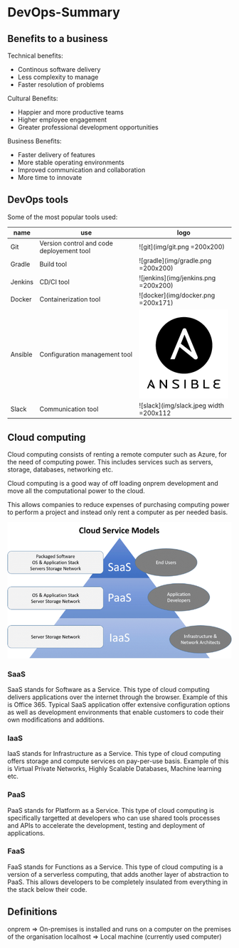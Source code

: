 # DevOps-Summary

## Benefits to a business

Technical benefits:

- Continous software delivery
- Less complexity to manage
- Faster resolution of problems

Cultural Benefits:

- Happier and more productive teams
- Higher employee engagement
- Greater professional development opportunities

Business Benefits:

- Faster delivery of features
- More stable operating environments
- Improved communication and collaboration
- More time to innovate

## DevOps tools

Some of the most popular tools used:

name | use | logo
-|-|-
Git | Version control and code deployement tool | ![git](img/git.png =200x200)
Gradle | Build tool | ![gradle](img/gradle.png =200x200)
Jenkins | CD/CI tool | ![jenkins](img/jenkins.png =200x200)
Docker | Containerization tool | ![docker](img/docker.png =200x171)
Ansible | Configuration management tool | ![ansible](img/ansible.png)
Slack | Communication tool | ![slack](img/slack.jpeg width =200x112

## Cloud computing

Cloud computing consists of renting a remote computer such as Azure, for the need of computing power. This includes services such as servers, storage, databases, networking etc.

Cloud computing is a good way of off loading onprem development and move all the computational power to the cloud.

This allows companies to reduce expenses of purchasing computing power to perform a project and instead only rent a computer as per needed basis.

![piramid](img/piramid.png)

### SaaS

SaaS stands for Software as a Service. This type of cloud computing delivers applications over the internet through the browser. Example of this is Office 365. Typical SaaS application offer extensive configuration options as well as development environments that enable customers to code their own modifications and additions.

### IaaS

IaaS stands for Infrastructure as a Service. This type of cloud computing offers storage and compute services on pay-per-use basis. Example of this is Virtual Private Networks, Highly Scalable Databases, Machine learning etc.

### PaaS

PaaS stands for Platform as a Service. This type of cloud computing is specifically targetted at developers who can use shared tools processes and APIs to accelerate the development, testing and deployment of applications.

### FaaS

FaaS stands for Functions as a Service. This type of cloud computing is a version of a serverless computing, that adds another layer of abstraction to PaaS. This allows developers to be completely insulated from everything in the stack below their code.

## Definitions

onprem => On-premises is installed and runs on a computer on the premises of the organisation
localhost => Local machine (currently used computer)

